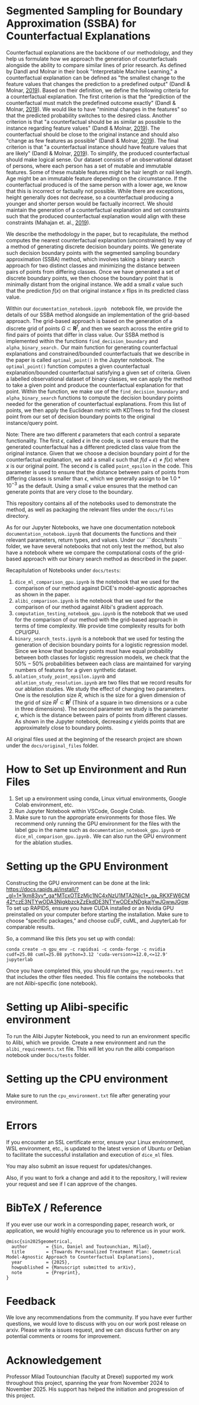 # Segmented Sampling for Boundary Approximation (SSBA) for Counterfactual Explanations



Counterfactual explanations are the backbone of our methodology, and they help us formulate how we approach the generation of counterfactuals alongside the ability to compare similar lines of prior research. As defined by Dandl and Molnar in their book "Interpretable Machine Learning," a counterfactual explanation can be defined as "the smallest change to the feature values that changes the prediction to a predefined output" (Dandl & Molnar, [2019](https://christophm.github.io/interpretable-ml-book/)). Based on their definition, we define the following criteria for a counterfactual explanation. The first criterion is that the "prediction of the counterfactual must match the predefined outcome exactly" (Dandl & Molnar, [2019](https://christophm.github.io/interpretable-ml-book/)). We would like to have "minimal changes in the features" so that the predicted probability switches to the desired class. Another criterion is that "a counterfactual should be as similar as possible to the instance regarding feature values" (Dandl & Molnar, [2019](https://christophm.github.io/interpretable-ml-book/)). The counterfactual should be close to the original instance and should also "change as few features as possible" (Dandl & Molnar, [2019](https://christophm.github.io/interpretable-ml-book/)). The final criterion is that "a counterfactual instance should have feature values that are likely" (Dandl & Molnar, [2019](https://christophm.github.io/interpretable-ml-book/)). To simplify, the produced counterfactual should make logical sense. Our dataset consists of an observational dataset of persons, where each person has a set of mutable and immutable features. Some of these mutable features might be hair length or nail length. Age might be an immutable feature depending on the circumstance. If the counterfactual produced is of the same person with a lower age, we know that this is incorrect or factually not possible. While there are exceptions, height generally does not decrease, so a counterfactual producing a younger and shorter person would be factually incorrect. We should maintain the generation of a counterfactual explanation and set constraints such that the produced counterfactual explanation would align with these constraints (Mahajan et. al., [2019](https://arxiv.org/abs/1912.03277)).

We describe the methodology in the paper, but to recapitulate, the method computes the nearest counterfactual explanation (unconstrained) by way of a method of generating discrete decision boundary points. We generate such decision boundary points with the segmented sampling boundary approximation (SSBA) method, which involves taking a binary search approach for two distinct classes and minimizing the distance between pairs of points from differing classes. Once we have generated a set of discrete boundary points, we then choose the boundary point that is minimally distant from the original instance. We add a small $\epsilon$ value such that the prediction $f(x)$ on that original instance $x$ flips in its predicted class value.

Within our ``documentation_notebook.ipynb `` notebook file, we provide the details of our SSBA method alongside an implementation of the grid-based approach. The grid-based approach is based on the generation of a discrete grid of points $G \subset \mathbf{R}^f$, and then we search across the entire grid to find pairs of points that differ in class value. Our SSBA method is implemented within the functions ```find_decision_boundary``` and ```alpha_binary_search.``` Our main function for generating counterfactual explanations and constrained/bounded counterfactuals that we describe in the paper is called ```optimal_point()``` in the Jupyter notebook. The ```optimal_point()``` function computes a given counterfactual explanation/bounded counterfactual satisfying a given set of criteria. Given a labelled observational dataset of binary classes, we can apply the method to take a given point and produce the counterfactual explanation for that point. Within the function, we make use of the ```find_decision_boundary``` and ```alpha_binary_search``` functions to compute the decision boundary points needed for the generation of counterfactual explanations. From this list of points, we then apply the Euclidean metric with KDTrees to find the closest point from our set of decision boundary points to the original instance/query point. 

Note: There are two different $\epsilon$ parameters that each control a separate functionality. The first $\epsilon$, called $\epsilon$ in the code, is used to ensure that the generated counterfactual has a different predicted class value from the original instance. Given that we choose a decision boundary point $d$ for the counterfactual explanation, we add a small $\epsilon$ such that $f(d + \epsilon) \neq f(x)$ where $x$ is our original point. The second $\epsilon$ is called ```point_epsilon``` in the code. This parameter is used to ensure that the distance between pairs of points from differing classes is smaller than $\epsilon$, which we generally assign to be $1.0 * 10^{-3}$ as the default. Using a small $\epsilon$ value ensures that the method can generate points that are very close to the boundary. 

This repository contains all of the notebooks used to demonstrate the method, as well as packaging the relevant files under the ```docs/files``` directory. 

As for our Jupyter Notebooks, we have one documentation notebook ```documentation_notebook.ipynb``` that documents the functions and their relevant parameters, return types, and values. Under our ```docs/tests `` folder, we have several notebooks that not only test the method, but also have a notebook where we compare the computational costs of the grid-based approach with our binary search method as described in the paper. 

Recapitulation of Notebooks under ```docs/tests```: 
1. ```dice_ml_comparison_gpu.ipynb``` is the notebook that we used for the comparison of our method against DiCE's model-agnostic approaches as shown in the paper.
2. ```alibi_comparison.ipynb``` is the notebook that we used for the comparison of our method against Alibi's gradient approach.
3. ```computation_testing_notebook_gpu.ipynb``` is the notebook that we used for the comparison of our method with the grid-based approach in terms of time complexity. We provide time complexity results for both CPU/GPU.
4. ```binary_search_tests.ipynb``` is a notebook that we used for testing the generation of decision boundary points for a logistic regression model. Since we know that boundary points must have equal probability between both classes for logistic regression models, we check that the $50\%-50\%$ probabilities between each class are maintained for varying numbers of features for a given synthetic dataset.
5. ```ablation_study_point_epsilon.ipynb``` and ```ablation_study_resolution.ipynb``` are two files that we record results for our ablation studies. We study the effect of changing two parameters. One is the resolution size $R$, which is the size for a given dimension of the grid of size $R^f \subset \textbf{R}^f$ (Think of a square in two dimensions or a cube in three dimensions). The second parameter we study is the parameter $\epsilon$, which is the distance between pairs of points from different classes. As shown in the Jupyter notebook, decreasing $\epsilon$ yields points that are approximately close to boundary points.

All original files used at the beginning of the research project are shown under the ```docs/original_files``` folder. 

# How to Set up Environment and Run Files # 

1. Set up a environment using conda, Linux virtual environments, Google Colab environment, etc.
2. Run Jupyter Notebook within VSCode, Google Colab.
3. Make sure to run the appropriate environments for those files. We recommend only running the GPU environment for the files with the label gpu in the name such as ```documentation_notebook_gpu.ipynb``` or ```dice_ml_comparison_gpu.ipynb.``` We can also run the GPU environment for the ablation studies. 


# Setting up the GPU Environment # 

Constructing the GPU environment can be done at the link: https://docs.rapids.ai/install/?_gl=1*1km83yv*_ga*MTcxOTEzMjc1NC4xNzU1MTA2Njc1*_ga_RKXFW6CM42*czE3NTYwODA3NjgkbzckZzEkdDE3NTYwODExNDgkajYwJGwwJGgw. To set up RAPIDS, ensure you have CUDA installed or an Nvidia GPU preinstalled on your computer before starting the installation. Make sure to choose "specific packages," and choose cuDF, cuML, and JupyterLab for comparable results. 

So, a command like this (lets you set up with conda): 

```conda create -n gpu_env -c rapidsai -c conda-forge -c nvidia cudf=25.08 cuml=25.08 python=3.12 'cuda-version>=12.0,<=12.9'  jupyterlab```

Once you have completed this, you should run the ```gpu_requirements.txt``` that includes the other files needed. This file contains the notebooks that are not Alibi-specific (one notebook). 

# Setting up Alibi-specific environment # 

To run the Alibi Jupyter Notebook, you need to run an environment specific to Alibi, which we provide. Create a new environment and run the ```alibi_requirements.txt``` file. This will let you run the alibi comparison notebook under ```Docs/tests``` folder.

# Setting up the CPU environment # 

Make sure to run the ```cpu_environment.txt``` file after generating your environment. 


# Errors # 

If you encounter an SSL certificate error, ensure your Linux environment, WSL environment, etc., is updated to the latest version of Ubuntu or Debian to facilitate the successful installation and execution of `dice_ml` files. 

You may also submit an issue request for updates/changes. 

Also, if you want to fork a change and add it to the repository, I will review your request and see if I can approve of the changes. 

# BibTeX / Reference # 

If you ever use our work in a corresponding paper, research work, or application, we would highly encourage you to reference us in your work.  

```
@misc{sin2025geometrical,
  author       = {Sin, Daniel and Toutounchian, Milad},
  title        = {Towards Personalized Treatment Plan: Geometrical Model-Agnostic Approach to Counterfactual Explanations},
  year         = {2025},
  howpublished = {Manuscript submitted to arXiv},
  note         = {Preprint},
}
```

# Feedback # 

We love any recommendations from the community. If you have ever further questions, we would love to discuss with you on our work post release on arxiv. Please write a issues request, and we can discuss further on any potential comments or rooms for improvement.

# Acknowledgement # 

Professor Milad Toutounchian (faculty at Drexel) supported my work throughout this project, spanning the year from November 2024 to November 2025. His support has helped the initiation and progression of this project. 





